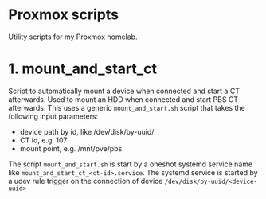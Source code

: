 # Proxmox scripts

Utility scripts for my Proxmox homelab.

# 1. mount_and_start_ct

Script to automatically mount a device when connected and start a CT afterwards. Used to mount an HDD when connected and start PBS CT afterwards.
This uses a generic `mount_and_start.sh` script that takes the following input parameters:
- device path by id, like /dev/disk/by-uuid/<device-uuid>
- CT id, e.g. 107
- mount point, e.g. /mnt/pve/pbs

The script `mount_and_start.sh` is start by a oneshot systemd service name like `mount_and_start_ct_<ct-id>.service`.
The systemd service is started by a udev rule trigger on the connection of device `/dev/disk/by-uuid/<device-uuid>`